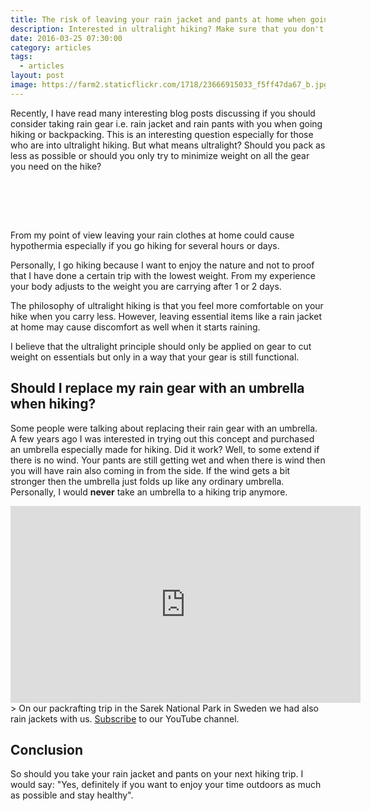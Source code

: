 ```yaml
---
title: The risk of leaving your rain jacket and pants at home when going hiking or backpacking
description: Interested in ultralight hiking? Make sure that you don't go too light.
date: 2016-03-25 07:30:00
category: articles
tags:
  - articles
layout: post
image: https://farm2.staticflickr.com/1718/23666915033_f5ff47da67_b.jpg
---
```

Recently, I have read many interesting blog posts discussing if you should consider taking rain gear i.e. rain jacket and rain pants with you when going hiking or backpacking. This is an interesting question especially for those who are into ultralight hiking. But what means ultralight? Should you pack as less as possible or should you only try to minimize weight on all the gear you need on the hike?

<amp-img src="https://farm2.staticflickr.com/1718/23666915033_f5ff47da67_b.jpg"  width="1000" height="664" layout="responsive" alt="hiking ultralight risks" ></amp-img>
<br>
<!--more-->
<br>
<script src="//z-na.amazon-adsystem.com/widgets/onejs?MarketPlace=US&adInstanceId=cc781bfd-577f-4efb-9da6-75cb9fc7d1c2"></script>
<br>

From my point of view leaving your rain clothes at home could cause hypothermia especially if you go hiking for several hours or days.

Personally, I go hiking because I want to enjoy the nature and not to proof that I have done a certain trip with the lowest weight. From my experience your body adjusts to the weight you are carrying after 1 or 2 days.

The philosophy of ultralight hiking is that you feel more comfortable on your hike when you carry less. However, leaving essential items like a rain jacket at home may cause discomfort as well when it starts raining.

I believe that the ultralight principle should only be applied on gear to cut weight on essentials but only in a way that your gear is still functional.

## Should I replace my rain gear with an umbrella when hiking?
Some people were talking about replacing their rain gear with an umbrella. A few years ago I was interested in trying out this concept and purchased an umbrella especially made for hiking. Did it work? Well, to some extend if there is no wind. Your pants are still getting wet and when there is wind then you will have rain also coming in from the side. If the wind gets a bit stronger then the umbrella just folds up like any ordinary umbrella. Personally, I would **never** take an umbrella to a hiking trip anymore.

<iframe width="560" height="315" src="https://www.youtube.com/embed/7c0tlmtpsps" frameborder="0" allowfullscreen></iframe>
> On our packrafting trip in the Sarek National Park in Sweden we had also rain jackets with us. <a href="https://www.youtube.com/channel/UCnO9Q_m9EaOCrHmmQIBVBNw?sub_confirmation=1" rel="nofollow">Subscribe</a> to our YouTube channel.

## Conclusion
So should you take your rain jacket and pants on your next hiking trip. I would say: "Yes, definitely if you want to enjoy your time outdoors as much as possible and stay healthy".
